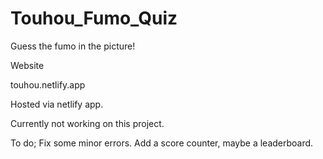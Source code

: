 # Touhou_Fumo_Quiz
 Guess the fumo in the picture!


Website

touhou.netlify.app

Hosted via netlify app.

Currently not working on this project.

To do;
Fix some minor errors.
Add a score counter, maybe a leaderboard.




